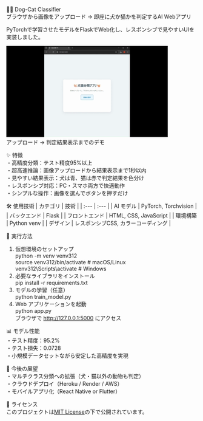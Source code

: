 🐶🐱 Dog-Cat Classifier  
ブラウザから画像をアップロード → 即座に犬か猫かを判定するAI Webアプリ

PyTorchで学習させたモデルをFlaskでWeb化し、レスポンシブで見やすいUIを実装しました。

![アプリのデモ](images/demo.gif)  
アップロード → 判定結果表示までのデモ

✨ 特徴  
・高精度分類：テスト精度95%以上  
・超高速推論：画像アップロードから結果表示まで1秒以内  
・見やすい結果表示：犬は青、猫は赤で判定結果を色分け  
・レスポンシブ対応：PC・スマホ両方で快適動作  
・シンプルな操作：画像を選んでボタンを押すだけ  

🛠 使用技術
| カテゴリ | 技術 |
| :--- | :--- |
| AI モデル | PyTorch, Torchvision |
| バックエンド | Flask |
| フロントエンド | HTML, CSS, JavaScript |
| 環境構築 | Python venv |
| デザイン | レスポンシブCSS, カラーコーディング |

🚀 実行方法
1. 仮想環境のセットアップ  
python -m venv venv312  
source venv312/bin/activate  # macOS/Linux  
venv312\Scripts\activate     # Windows
2. 必要なライブラリをインストール  
pip install -r requirements.txt
3. モデルの学習（任意）  
python train_model.py
4. Web アプリケーションを起動  
python app.py  
ブラウザで http://127.0.0.1:5000 にアクセス

📊 モデル性能  
・テスト精度：95.2%  
・テスト損失：0.0728  
・小規模データセットながら安定した高精度を実現  

📌 今後の展望  
・マルチクラス分類への拡張（犬・猫以外の動物も判定）  
・クラウドデプロイ（Heroku / Render / AWS）  
・モバイルアプリ化（React Native or Flutter）  

📄 ライセンス  
このプロジェクトは[MIT License](LICENSE)の下で公開されています。  